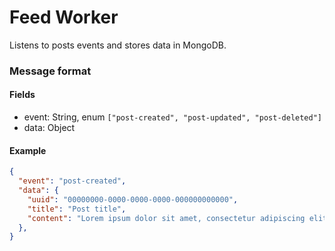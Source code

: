 # Feed Worker

Listens to posts events and stores data in MongoDB.

### Message format

#### Fields
- event: String, enum ``["post-created", "post-updated", "post-deleted"]``
- data: Object

#### Example
```json
{
  "event": "post-created",
  "data": {
    "uuid": "00000000-0000-0000-0000-000000000000",
    "title": "Post title",
    "content": "Lorem ipsum dolor sit amet, consectetur adipiscing elit"
  },
}
```
